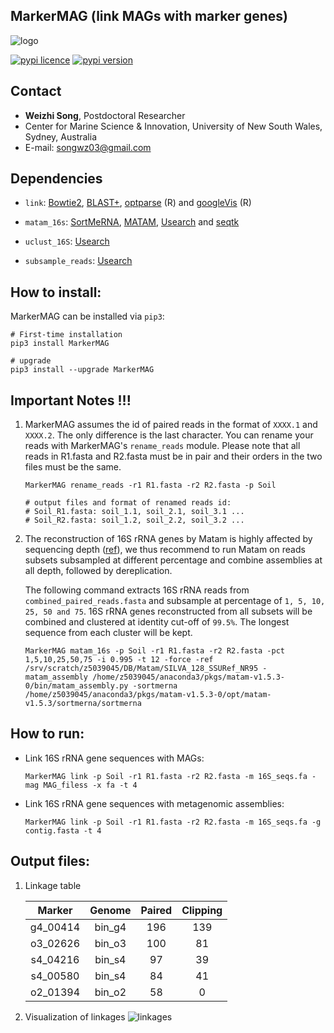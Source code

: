 
## MarkerMAG (link MAGs with marker genes)

![logo](images/MarkerMAG_logo.jpg) 

[![pypi licence](https://img.shields.io/pypi/l/MarkerMAG.svg)](https://opensource.org/licenses/gpl-3.0.html)
[![pypi version](https://img.shields.io/pypi/v/MarkerMAG.svg)](https://pypi.python.org/pypi/MarkerMAG) 


Contact
---

+ **Weizhi Song**, Postdoctoral Researcher
+ Center for Marine Science & Innovation, University of New South Wales, Sydney, Australia
+ E-mail: songwz03@gmail.com


Dependencies
---
 
+ `link`: 
  [Bowtie2](http://bowtie-bio.sourceforge.net/bowtie2/index.shtml),
  [BLAST+](https://blast.ncbi.nlm.nih.gov/Blast.cgi?PAGE_TYPE=BlastDocs&DOC_TYPE=Download),
  [optparse](https://cran.r-project.org/web/packages/optparse/index.html) (R) and 
  [googleVis](https://cran.r-project.org/web/packages/googleVis/index.html) (R)

+ `matam_16s`: 
  [SortMeRNA](https://github.com/biocore/sortmerna), 
  [MATAM](https://github.com/bonsai-team/matam),
  [Usearch](https://www.drive5.com/usearch/) and 
  [seqtk](https://github.com/lh3/seqtk)

+ `uclust_16S`: 
  [Usearch](https://www.drive5.com/usearch/)

+ `subsample_reads`: 
  [Usearch](https://www.drive5.com/usearch/)


How to install:
---

MarkerMAG can be installed via `pip3`:

    # First-time installation
    pip3 install MarkerMAG
        
    # upgrade
    pip3 install --upgrade MarkerMAG


Important Notes !!!
---

1. MarkerMAG assumes the id of paired reads in the format of `XXXX.1` and `XXXX.2`. The only difference is the last character.
   You can rename your reads with MarkerMAG's `rename_reads` module. 
   Please note that all reads in R1.fasta and R2.fasta must be in pair and their orders in the two files must be the same.

       MarkerMAG rename_reads -r1 R1.fasta -r2 R2.fasta -p Soil
        
       # output files and format of renamed reads id:
       # Soil_R1.fasta: soil_1.1, soil_2.1, soil_3.1 ...
       # Soil_R2.fasta: soil_1.2, soil_2.2, soil_3.2 ...

1. The reconstruction of 16S rRNA genes by Matam is highly affected by sequencing depth ([ref](to/be/added)), we thus recommend to 
   run Matam on reads subsets subsampled at different percentage and combine assemblies at all depth, followed by dereplication.

   The following command extracts 16S rRNA reads from `combined_paired_reads.fasta` and subsample at percentage of `1, 5, 10, 25, 50 and 75`.
   16S rRNA genes reconstructed from all subsets will be combined and clustered at identity cut-off of `99.5%`.
   The longest sequence from each cluster will be kept.  
    
       MarkerMAG matam_16s -p Soil -r1 R1.fasta -r2 R2.fasta -pct 1,5,10,25,50,75 -i 0.995 -t 12 -force -ref /srv/scratch/z5039045/DB/Matam/SILVA_128_SSURef_NR95 -matam_assembly /home/z5039045/anaconda3/pkgs/matam-v1.5.3-0/bin/matam_assembly.py -sortmerna /home/z5039045/anaconda3/pkgs/matam-v1.5.3-0/opt/matam-v1.5.3/sortmerna/sortmerna


How to run:
---

+ Link 16S rRNA gene sequences with MAGs: 

      MarkerMAG link -p Soil -r1 R1.fasta -r2 R2.fasta -m 16S_seqs.fa -mag MAG_filess -x fa -t 4

+ Link 16S rRNA gene sequences with metagenomic assemblies: 

      MarkerMAG link -p Soil -r1 R1.fasta -r2 R2.fasta -m 16S_seqs.fa -g contig.fasta -t 4


Output files:
---

1. Linkage table

    | Marker | Genome | Paired | Clipping |
    |:---:|:---:|:---:|:---:|
    | g4_00414 | bin_g4 | 196 | 139 |
    | o3_02626 | bin_o3 | 100 | 81 |
    | s4_04216 | bin_s4 | 97 | 39 |
    | s4_00580 | bin_s4 | 84 | 41 |
    | o2_01394 | bin_o2 | 58 | 0 |


1. Visualization of linkages
![linkages](images/linkage.png) 
